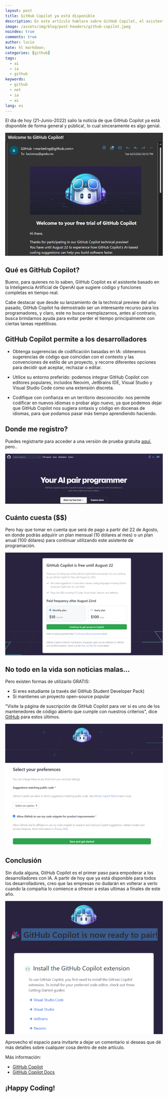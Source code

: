 ```yaml
---
layout: post
title: GitHub Copilot ya está disponible
description: En este artículo hablare sobre GitHub Copilot, el asistente para programar basado en IA que ya está disponible para todos
image: /assets/img/blog/post-headers/github-copilot.jpeg
noindex: true
comments: true
author: lucio
kate: hl markdown;
categories: [github]
tags:
  - ai
  - ia
  - github
keywords:
  - github
  - net
  - ia
  - ai
lang: es
---
```


El día de hoy (21-Junio-2022) salio la noticia de que GitHub Copilot ya está disponible de forma general y pública!, lo cual sinceramente es algo genial.

![image](/assets/img/blog/tutorials/github-copilot/00.png)

## Qué es GitHub Copilot?
Bueno, para quienes no lo saben, GitHub Copilot es el asistente basado en la Inteligencia Artificial de OpenAI que sugiere código y funciones completas en tiempo real.

Cabe destacar que desde su lanzamiento de la technical preview del año pasado, GitHub Copilot ha demostrado ser un interesante recurso para los programadores, y claro, este no busca reemplazarnos, antes al contrario, busca brindarnos ayuda para evitar perder el tiempo principalmente con ciertas tareas repetitivas.

## GitHub Copilot permite a los desarrolladores
- Obtenga sugerencias de codificación basadas en IA: obtenemos sugerencias de código que coincidan con el contexto y las convenciones de estilo de un proyecto, y recorre diferentes opciones para decidir qué aceptar, rechazar o editar.

- Utilice su entorno preferido: podemos integrar GitHub Copilot con editores populares, incluidos Neovim, JetBrains IDE, Visual Studio y Visual Studio Code como una extensión discreta.

- Codifique con confianza en un territorio desconocido: nos permite codificar en nuevos idiomas o probar algo nuevo, ya que podemos dejar que GitHub Copilot nos sugiera sintaxis y código en docenas de idiomas, para que podamos pasar más tiempo aprendiendo haciendo.

## Donde me registro?
Puedes registrarte para acceder a una versión de prueba gratuita [aquí](https://github.com/features/copilot?utm_medium=email&utm_source=announcement&utm_campaign=copilot-technical-preview), pero..

![image](/assets/img/blog/tutorials/github-copilot/01.png)

## Cuánto cuesta ($$)

Pero hay que tomar en cuenta que será de pago a partir del 22 de Agosto, en donde podrás adquirir un plan mensual (10 dólares al mes) o un plan anual (100 dólares) para continuar utilizando este asistente de programación.

![image](/assets/img/blog/tutorials/github-copilot/02.png)

## No todo en la vida son noticias malas...

Pero existen formas de utilizarlo GRATIS:

* Si eres estudiante (a través del GitHub Student Developer Pack) 
* Si mantienes un proyecto open-source popular

"Visite la página de suscripción de GitHub Copilot para ver si es uno de los mantenedores de código abierto que cumple con nuestros criterios", dice [GitHub](https://github.com/pricing#faq-copilot) para estos últimos.

![image](/assets/img/blog/tutorials/github-copilot/03.png)

## Conclusión
Sin duda alguna, GitHub Copilot es el primer paso para empoderar a los desarrolladores con IA. A partir de hoy que ya está disponible para todos los desarrolladores, creo que las empresas no dudarán en volterar a verlo cuando la compañia lo comience a ofrecer a estas ultimas a finales de este año.

![image](/assets/img/blog/tutorials/github-copilot/04.png)

Aprovecho el espacio para invitarte a dejar un comentario si deseas que dé más detalles sobre cualquier cosa dentro de este artículo.

Más información:

- [GitHub Copilot](https://github.com/features/copilot?utm_medium=email&utm_source=announcement&utm_campaign=copilot-technical-preview)
- [GitHub Copilot Docs](https://github.com/github/copilot-docs/tree/main/docs?utm_medium=email&utm_source=announcement&utm_campaign=copilot-technical-preview#getting-started)

## ¡Happy Coding!
